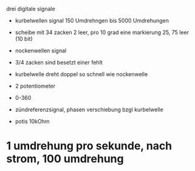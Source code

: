 drei digitale signale

- kurbelwellen signal 150 Umdrehngen bis 5000 Umdrehungen
- scheibe mit 34 zacken 2 leer, pro 10 grad eine markierung 25, 75 leer (10 bit)


 - nockenwellen signal
 - 3/4 zacken sind besetzt einer fehlt
 - kurbelwelle dreht doppel so schnell wie nockenwelle
 - 2 potentiometer
 - 0-360
 
 - zündreferenzsignal, phasen verschiebung bzgl kurbelwelle
 - potis 10kOhm

# 1 umdrehung pro sekunde, nach strom, 100 umdrehung
